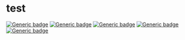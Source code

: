 # test
[![Generic badge](https://img.shields.io/badge/Tags-form-yellow.svg)](https://ja.wordpress.org/plugins/search/form/)
[![Generic badge](https://img.shields.io/badge/Donate%20link-https%3A%2F%2Fmunyagu.com%2Fdonate%2F-yellow.svg)](https://munyagu.com/donate/)
[![Generic badge](https://img.shields.io/badge/Requires%20at%20least-5.5-yellow.svg)](https://ja.wordpress.org/download/)
[![Generic badge](https://img.shields.io/badge/Tested%20up%20to-5.7-yellow.svg)](https://ja.wordpress.org/download/)
[![Generic badge](https://img.shields.io/badge/Requires%20PHP-7.1-yellow.svg)](https://www.php.net/)
